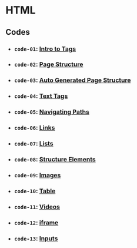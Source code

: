# HTML

## Codes

- ### `code-01`: [Intro to Tags](https://github.com/dev-paulaabro/dev-lectures/tree/main/lecture-01/code-01)
- ### `code-02`: [Page Structure](https://github.com/dev-paulaabro/dev-lectures/tree/main/lecture-01/code-02)
- ### `code-03`: [Auto Generated Page Structure](https://github.com/dev-paulaabro/dev-lectures/tree/main/lecture-01/code-03)
- ### `code-04`: [Text Tags](https://github.com/dev-paulaabro/dev-lectures/tree/main/lecture-01/code-04)
- ### `code-05`: [Navigating Paths](https://github.com/dev-paulaabro/dev-lectures/tree/main/lecture-01/code-05)
- ### `code-06`: [Links](https://github.com/dev-paulaabro/dev-lectures/tree/main/lecture-01/code-06)
- ### `code-07`: [Lists](https://github.com/dev-paulaabro/dev-lectures/tree/main/lecture-01/code-07)
- ### `code-08`: [Structure Elements](https://github.com/dev-paulaabro/dev-lectures/tree/main/lecture-01/code-08)
- ### `code-09`: [Images](https://github.com/dev-paulaabro/dev-lectures/tree/main/lecture-01/code-09)
- ### `code-10`: [Table](https://github.com/dev-paulaabro/dev-lectures/tree/main/lecture-01/code-10)
- ### `code-11`: [Videos](https://github.com/dev-paulaabro/dev-lectures/tree/main/lecture-01/code-11)
- ### `code-12`: [iframe](https://github.com/dev-paulaabro/dev-lectures/tree/main/lecture-01/code-12)
- ### `code-13`: [Inputs](https://github.com/dev-paulaabro/dev-lectures/tree/main/lecture-01/code-12)
